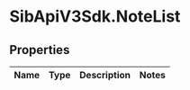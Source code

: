 # SibApiV3Sdk.NoteList

## Properties
Name | Type | Description | Notes
------------ | ------------- | ------------- | -------------


